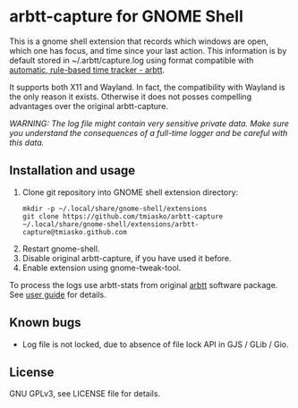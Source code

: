 # arbtt-capture for GNOME Shell 

This is a gnome shell extension that records which windows are open, which one
has focus, and time since your last action. This information is by default
stored in ~/.arbtt/capture.log using format compatible with [automatic,
rule-based time tracker - arbtt][arbtt].

It supports both X11 and Wayland. In fact, the compatibility with Wayland is
the only reason it exists. Otherwise it does not posses compelling advantages
over the original arbtt-capture.

*WARNING: The log file might contain very sensitive private data. Make sure you
understand the consequences of a full-time logger and be careful with this
data.*

## Installation and usage

1.  Clone git repository into GNOME shell extension directory:
    ```
    mkdir -p ~/.local/share/gnome-shell/extensions
    git clone https://github.com/tmiasko/arbtt-capture ~/.local/share/gnome-shell/extensions/arbtt-capture@tmiasko.github.com
    ```
2. Restart gnome-shell.
3. Disable original arbtt-capture, if you have used it before.
4. Enable extension using gnome-tweak-tool.

To process the logs use arbtt-stats from original [arbtt][arbtt] software
package. See [user guide][user guide] for details.

## Known bugs

* Log file is not locked, due to absence of file lock API in GJS / GLib / Gio.

## License

GNU GPLv3, see LICENSE file for details.

[arbtt]: http://arbtt.nomeata.de/#what
[user guide]: http://arbtt.nomeata.de/doc/users_guide/configuration.html

